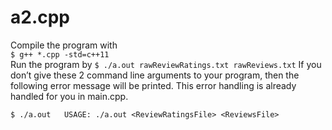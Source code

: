 # a2.cpp
Compile the program with  
`$ g++ *.cpp -std=c++11`  
Run the program by
`$ ./a.out rawReviewRatings.txt rawReviews.txt` 
If you don’t give these 2 command line arguments to your program, then the following error message will be printed. This error handling is already handled for you in main.cpp. 

`$ ./a.out  
USAGE: ./a.out <ReviewRatingsFile> <ReviewsFile>`
